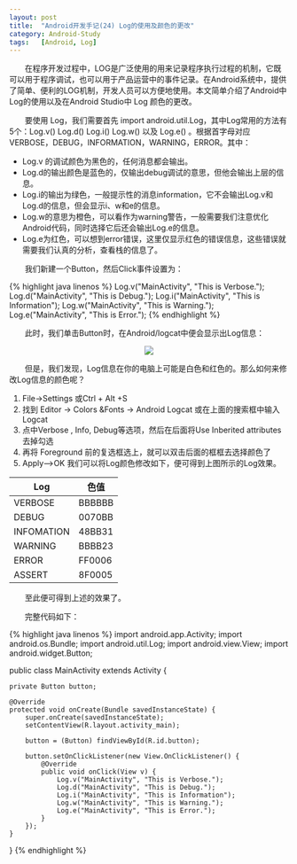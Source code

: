 ```yaml
---
layout: post
title:  "Android开发手记(24) Log的使用及颜色的更改"
category: Android-Study
tags:   [Android, Log]
---
```


　　在程序开发过程中，LOG是广泛使用的用来记录程序执行过程的机制，它既可以用于程序调试，也可以用于产品运营中的事件记录。在Android系统中，提供了简单、便利的LOG机制，开发人员可以方便地使用。本文简单介绍了Android中Log的使用以及在Android Studio中 Log 颜色的更改。

　　要使用 Log，我们需要首先 import android.util.Log，其中Log常用的方法有5个：Log.v() Log.d() Log.i() Log.w() 以及 Log.e() 。根据首字母对应VERBOSE，DEBUG，INFORMATION，WARNING，ERROR。其中：

- Log.v 的调试颜色为黑色的，任何消息都会输出。
- Log.d的输出颜色是蓝色的，仅输出debug调试的意思，但他会输出上层的信息。
- Log.i的输出为绿色，一般提示性的消息information，它不会输出Log.v和Log.d的信息，但会显示i、w和e的信息。
- Log.w的意思为橙色，可以看作为warning警告，一般需要我们注意优化Android代码，同时选择它后还会输出Log.e的信息。
- Log.e为红色，可以想到error错误，这里仅显示红色的错误信息，这些错误就需要我们认真的分析，查看栈的信息了。

　　我们新建一个Button，然后Click事件设置为：

{% highlight java linenos %}
Log.v("MainActivity", "This is Verbose.");
Log.d("MainActivity", "This is Debug.");
Log.i("MainActivity", "This is Information");
Log.w("MainActivity", "This is Warning.");
Log.e("MainActivity", "This is Error.");
{% endhighlight %}

　　此时，我们单击Button时，在Android/logcat中便会显示出Log信息：

<div style="text-align: center">
<img src="{{ site.url }}/images/posts/201604/2016042504.png"/> 
</div>

　　但是，我们发现，Log信息在你的电脑上可能是白色和红色的。那么如何来修改Log信息的颜色呢？

1. File->Settings 或Ctrl + Alt +S
2. 找到 Editor -> Colors &Fonts -> Android Logcat 或在上面的搜索框中输入Logcat
3. 点中Verbose , Info, Debug等选项，然后在后面将Use Inberited attributes 去掉勾选
4. 再将 Foreground 前的复选框选上，就可以双击后面的框框去选择颜色了
5. Apply–>OK
      我们可以将Log颜色修改如下，便可得到上图所示的Log效果。

| Log | 色值 |
|----------|------|
| VERBOSE | BBBBBB |
| DEBUG | 0070BB |
| INFOMATION | 48BB31 |
| WARNING | BBBB23 |
| ERROR | FF0006 |
| ASSERT | 8F0005 |

　　至此便可得到上述的效果了。

　　完整代码如下：

{% highlight java linenos %}
import android.app.Activity;
import android.os.Bundle;
import android.util.Log;
import android.view.View;
import android.widget.Button;
 
public class MainActivity extends Activity {
 
    private Button button;
 
    @Override
    protected void onCreate(Bundle savedInstanceState) {
        super.onCreate(savedInstanceState);
        setContentView(R.layout.activity_main);
 
        button = (Button) findViewById(R.id.button);
 
        button.setOnClickListener(new View.OnClickListener() {
            @Override
            public void onClick(View v) {
                Log.v("MainActivity", "This is Verbose.");
                Log.d("MainActivity", "This is Debug.");
                Log.i("MainActivity", "This is Information");
                Log.w("MainActivity", "This is Warning.");
                Log.e("MainActivity", "This is Error.");
            }
        });
    }
 
}
{% endhighlight %}
